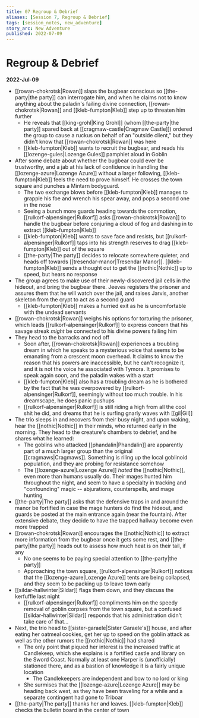 ```yaml
---
title: 07 Regroup & Debrief
aliases: [Session 7, Regroup & Debrief]
tags: [session_notes, new_adventure]
story_arc: New Adventure
published: 2022-07-09
---
```

# Regroup & Debrief

**2022-Jul-09**

- [[rowan-chokrotsk|Rowan]] slaps the bugbear conscious so [[the-party|the party]] can interrogate him, and when he claims not to know anything about the paladin's failing divine connection, [[rowan-chokrotsk|Rowan]] and [[kleb-fumpton|Kleb]] step up to threaten him further
  - He reveals that [[king-grohl|King Grohl]] (whom [[the-party|the party]] spared back at [[cragmaw-castle|Cragmaw Castle]]) ordered the group to cause a ruckus on behalf of an "outside client," but they didn't know that [[rowan-chokrotsk|Rowan]] was here
  - [[kleb-fumpton|Kleb]] wants to recruit the bugbear, and reads his [[lozenge-gules|Lozenge Gules]] pamphlet aloud in Goblin
- After some debate about whether the bugbear could ever be trustworthy, and a jab at his lack of confidence in handling the [[lozenge-azure|Lozenge Azure]] without a larger following, [[kleb-fumpton|Kleb]] feels the need to prove himself. He crosses the town square and punches a Mintarn bodyguard.
  - The two exchange blows before [[kleb-fumpton|Kleb]] manages to grapple his foe and wrench his spear away, and pops a second one in the nose
  - Seeing a bunch more guards heading towards the commotion, [[rulkorf-alpensinger|Rulkorf]] asks [[rowan-chokrotsk|Rowan]] to handle the bugbear before conjuring a cloud of fog and dashing in to extract [[kleb-fumpton|Kleb]]
  - [[kleb-fumpton|Kleb]] wants to save face and resists, but [[rulkorf-alpensinger|Rulkorf]] taps into his strength reserves to drag [[kleb-fumpton|Kleb]] out of the square
  - [[the-party|The party]] decides to relocate somewhere quieter, and heads off towards [[tresendar-manor|Tresendar Manor]]. [[kleb-fumpton|Kleb]] sends a thought out to get the [[nothic|Nothic]] up to speed, but hears no response
- The group agrees to make use of their newly-discovered jail cells in the hideout, and bring the bugbear there. Jeeves registers the prisoner and assures them that he will watch over the jail, and raises Jarvis, another skeleton from the crypt to act as a second guard
  - [[kleb-fumpton|Kleb]] makes a hurried exit as he is uncomfortable with the undead servants
- [[rowan-chokrotsk|Rowan]] weighs his options for torturing the prisoner, which leads [[rulkorf-alpensinger|Rulkorf]] to express concern that his savage streak *might* be connected to his divine powers failing him
- They head to the barracks and nod off
  - Soon after, [[rowan-chokrotsk|Rowan]] experiences a troubling dream in which he speaks to a mysterious voice that seems to be emanating from a crescent moon overhead. It claims to know the reason that his powers are inaccessible, but he can't recognize it, and it is not the voice he associated with Tymora. It promises to speak again soon, and the paladin wakes with a start
  - [[kleb-fumpton|Kleb]] also has a troubling dream as he is bothered by the fact that he was overpowered by [[rulkorf-alpensinger|Rulkorf]], seemingly without too much trouble. In his dreamscape, he does panic pushups
  - [[rulkorf-alpensinger|Rulkorf]] is still riding a high from all the cool shit he did, and dreams that he is surfing gnarly waves with [[gil|Gil]]
- The trio sleeps in and recovers from their busy night, and upon waking, hear the [[nothic|Nothic]] in their minds, who returned early in the morning. They head to the creature's chambers to debrief, and he shares what he learned:
  - The goblins who attacked [[phandalin|Phandalin]] are apparently part of a much larger group than the original [[cragmaws|Cragmaws]]. Something is riling up the local goblinoid population, and they are probing for resistance somehow
  - The [[lozenge-azure|Lozenge Azure]] *hated* the [[nothic|Nothic]], even more than humans usually do. Their mages hunted him throughout the night, and seem to have a specialty in tracking and "confounding" magic -- abjurations, counterspells, and mage hunting
- [[the-party|The party]] asks that the defensive traps in and around the manor be fortified in case the mage hunters do find the hideout, and guards be posted at the main entrance again (near the fountain). After extensive debate, they decide to have the trapped hallway become even more trapped
- [[rowan-chokrotsk|Rowan]] encourages the [[nothic|Nothic]] to extract more information from the bugbear once it gets some rest, and [[the-party|the party]] heads out to assess how much heat is on their tail, if any
  - No one seems to be paying special attention to [[the-party|the party]]
  - Approaching the town square, [[rulkorf-alpensinger|Rulkorf]] notices that the [[lozenge-azure|Lozenge Azure]] tents are being collapsed, and they seem to be packing up to leave town early
- [[sildar-hallwinter|Sildar]] flags them down, and they discuss the kerfuffle last night
  - [[rulkorf-alpensinger|Rulkorf]] compliments him on the speedy removal of goblin corpses from the town square, but a confused [[sildar-hallwinter|Sildar]] responds that his administration didn't take care of that...
- Next, the trio head to [[sister-garaele|Sister Garaele's]] house, and after eating her oatmeal cookies, get her up to speed on the goblin attack as well as the other rumors the [[nothic|Nothic]] had shared
  - The only point that piqued her interest is the increased traffic at Candlekeep, which she explains is a fortified castle and library on the Sword Coast. Normally at least one Harper is (unofficially) stationed there, and as a bastion of knowledge it is a fairly unique location
    - The Candlekeepers are independent and bow to no lord or king
  - She surmises that the [[lozenge-azure|Lozenge Azure]] may be heading back west, as they have been traveling for a while and a separate contingent had gone to Triboar
- [[the-party|The party]] thanks her and leaves. [[kleb-fumpton|Kleb]] checks the bulletin board in the center of town
